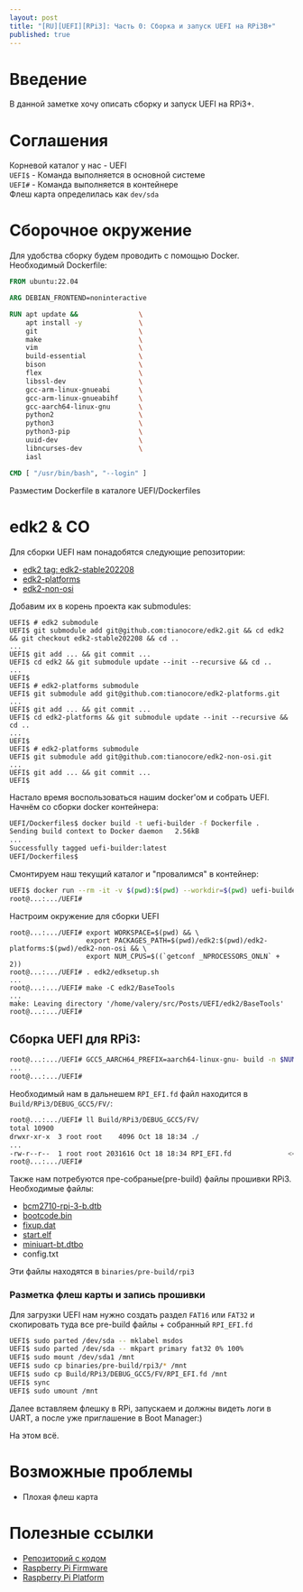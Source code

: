 ```yaml
---
layout: post
title: "[RU][UEFI][RPi3]: Часть 0: Сборка и запуск UEFI на RPi3B+"
published: true
---
```

# Введение
В данной заметке хочу описать сборку и запуск UEFI на RPi3+.

# Соглашения
Корневой каталог у нас - UEFI  
`UEFI$` - Команда выполняется в основной системе  
`UEFI#` - Команда выполняется в контейнере  
Флеш карта определилась как `dev/sda`  

# Сборочное окружение
Для удобства сборку будем проводить с помощью Docker.
Необходимый Dockerfile:
```Dockerfile
FROM ubuntu:22.04

ARG DEBIAN_FRONTEND=noninteractive

RUN apt update &&               \
    apt install -y              \
    git                         \
    make                        \
    vim                         \
    build-essential             \
    bison                       \
    flex                        \
    libssl-dev                  \
    gcc-arm-linux-gnueabi       \
    gcc-arm-linux-gnueabihf     \
    gcc-aarch64-linux-gnu       \
    python2                     \
    python3                     \
    python3-pip                 \
    uuid-dev                    \
    libncurses-dev              \
    iasl

CMD [ "/usr/bin/bash", "--login" ]
```
Разместим Dockerfile в каталоге UEFI/Dockerfiles

# edk2 & CO
Для сборки UEFI нам понадобятся следующие репозитории:
- [edk2 tag: edk2-stable202208](https://github.com/tianocore/edk2)
- [edk2-platforms](https://github.com/tianocore/edk2-platforms)
- [edk2-non-osi](https://github.com/tianocore/edk2-non-osi)  

Добавим их в корень проекта как submodules:
```shell
UEFI$ # edk2 submodule
UEFI$ git submodule add git@github.com:tianocore/edk2.git && cd edk2 && git checkout edk2-stable202208 && cd ..
...
UEFI$ git add ... && git commit ...
UEFI$ cd edk2 && git submodule update --init --recursive && cd ..
...
UEFI$
UEFI$ # edk2-platforms submodule
UEFI$ git submodule add git@github.com:tianocore/edk2-platforms.git
...
UEFI$ git add ... && git commit ...
UEFI$ cd edk2-platforms && git submodule update --init --recursive && cd ..
...
UEFI$
UEFI$ # edk2-platforms submodule
UEFI$ git submodule add git@github.com:tianocore/edk2-non-osi.git
...
UEFI$ git add ... && git commit ...
UEFI$
```

Настало время воспользоваться нашим docker'ом и собрать UEFI.
Начнём со сборки docker контейнера:
```bash
UEFI/Dockerfiles$ docker build -t uefi-builder -f Dockerfile .
Sending build context to Docker daemon   2.56kB
...
Successfully tagged uefi-builder:latest
UEFI/Dockerfiles$
```

Смонтируем наш текущий каталог и "провалимся" в контейнер:
```bash
UEFI$ docker run --rm -it -v $(pwd):$(pwd) --workdir=$(pwd) uefi-builder
root@...:.../UEFI#
```

Настроим окружение для сборки UEFI
```
root@...:.../UEFI# export WORKSPACE=$(pwd) && \
				   export PACKAGES_PATH=$(pwd)/edk2:$(pwd)/edk2-platforms:$(pwd)/edk2-non-osi && \
				   export NUM_CPUS=$((`getconf _NPROCESSORS_ONLN` + 2))
root@...:.../UEFI# . edk2/edksetup.sh
...
root@...:.../UEFI# make -C edk2/BaseTools
...
make: Leaving directory '/home/valery/src/Posts/UEFI/edk2/BaseTools'
root@...:.../UEFI#
```

## Сборка UEFI для RPi3:
```bash
root@...:.../UEFI# GCC5_AARCH64_PREFIX=aarch64-linux-gnu- build -n $NUM_CPUS -a AARCH64 -t GCC5 -p edk2-platforms/Platform/RaspberryPi/RPi3/RPi3.dsc
...
root@...:.../UEFI#
```

Необходимый нам в дальнешем `RPI_EFI.fd` файл находится в `Build/RPi3/DEBUG_GCC5/FV/`:
```bash
root@...:.../UEFI# ll Build/RPi3/DEBUG_GCC5/FV/
total 10900
drwxr-xr-x  3 root root    4096 Oct 18 18:34 ./
...
-rw-r--r--  1 root root 2031616 Oct 18 18:34 RPI_EFI.fd              <<<---
root@...:.../UEFI#
```

Также нам потребуются пре-собраные(pre-build) файлы прошивки RPi3. Необходимые файлы:
- [bcm2710-rpi-3-b.dtb](https://github.com/raspberrypi/firmware/blob/master/boot/bcm2710-rpi-3-b-plus.dtb)
- [bootcode.bin](https://github.com/raspberrypi/firmware/blob/master/boot/bootcode.bin)
- [fixup.dat](https://github.com/raspberrypi/firmware/blob/master/boot/fixup.dat)
- [start.elf](https://github.com/raspberrypi/firmware/blob/master/boot/start.elf)
- [miniuart-bt.dtbo](https://github.com/raspberrypi/firmware/blob/master/boot/overlays/miniuart-bt.dtbo)
- config.txt  

Эти файлы находятся в `binaries/pre-build/rpi3`

### Разметка флеш карты и запись прошивки
Для загрузки UEFI нам нужно создать раздел `FAT16` или `FAT32` и скопировать туда все pre-build файлы + собранный `RPI_EFI.fd`
```bash
UEFI$ sudo parted /dev/sda -- mklabel msdos
UEFI$ sudo parted /dev/sda -- mkpart primary fat32 0% 100%
UEFI$ sudo mount /dev/sda1 /mnt
UEFI$ sudo cp binaries/pre-build/rpi3/* /mnt
UEFI$ sudo cp Build/RPi3/DEBUG_GCC5/FV/RPI_EFI.fd /mnt
UEFI$ sync
UEFI$ sudo umount /mnt
```

Далее вставляем флешку в RPi, запускаем и должны видеть логи в UART, а после уже приглашение в Boot Manager:)

На этом всё.

# Возможные проблемы
- Плохая флеш карта

# Полезные ссылки
- [Репозиторий с кодом](https://github.com/ivalery111/UEFI)
- [Raspberry Pi Firmware](https://github.com/raspberrypi/firmware)
- [Raspberry Pi Platform](https://github.com/tianocore/edk2-platforms/tree/master/Platform/RaspberryPi/RPi3)
